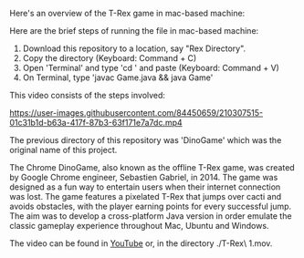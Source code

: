 Here's an overview of the T-Rex game in mac-based machine:


Here are the brief steps of running the file in mac-based machine:
  
  1. Download this repository to a location, say "Rex Directory".
  2. Copy the directory (Keyboard: Command + C)
  3. Open 'Terminal' and type 'cd ' and paste (Keyboard: Command + V)
  4. On Terminal, type 'javac Game.java && java Game'

This video consists of the steps involved:

https://user-images.githubusercontent.com/84450659/210307515-01c31b1d-b63a-417f-87b3-63f171e7a7dc.mp4

The previous directory of this repository was 'DinoGame' which was the original name of this project.

The Chrome DinoGame, also known as the offline T-Rex game, was created by Google Chrome engineer, Sebastien Gabriel, in 2014. The game was designed as a fun way to entertain users when their internet connection was lost. The game features a pixelated T-Rex that jumps over cacti and avoids obstacles, with the player earning points for every successful jump. The aim was to develop a cross-platform Java version in order emulate the classic gameplay experience throughout Mac, Ubuntu and Windows.

The video can be found in [YouTube](https://youtu.be/DGIck_-l1cM) or, in the directory ./T-Rex\ 1.mov.
